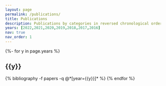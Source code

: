 ```yaml
---
layout: page
permalink: /publications/
title: Publications
description: Publications by categories in reversed chronological order.
years: [2022,2021,2020,2019,2018,2017,2016]
nav: true
nav_order: 1
---
```

<!-- _pages/publications.md -->
<div class="publications">

{%- for y in page.years %}
  <h2 class="year">{{y}}</h2>
  {% bibliography -f papers -q @*[year={{y}}]* %}
{% endfor %}

</div>
